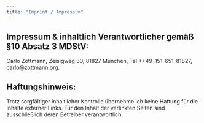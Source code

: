 ```yaml
---
title: "Imprint / Impressum"
---
```


## Impressum & inhaltlich Verantwortlicher gemäß §10 Absatz 3 MDStV:

Carlo Zottmann, Zeisigweg 30, 81827 München, Tel ++49-151-651-81827, carlo@zottmann.org.

## Haftungshinweis:

Trotz sorgfältiger inhaltlicher Kontrolle übernehme ich keine Haftung für die Inhalte externer Links. Für den Inhalt der verlinkten Seiten sind ausschließlich deren Betreiber verantwortlich.

